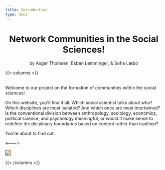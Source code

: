 ```yaml
---
title: Introduction
type: docs
---
```

<h1><center>Network Communities in the Social Sciences!</center></h1>
<center>by Asger Thomsen, Esben Lemminger, & Sofie Læbo</center>


{{< columns >}}
<br><br>

Welcome to our project on the formation of communities within the social sciences! 
<br>

On this website, you'll find it all. Which social scientist talks about who? Which disciplines are most isolated? And which ones are most intertwined? Is the conventional division between anthropology, sociology, economics, political science, and psychology meaningful, or would it make sense to redefine the diciplinary boundaries based on content rather than tradition? 
<br>

You're about to find out.  

<--->

<left>
<style>
.nx_gif {
  border: 1px solid #e24908;
  max-width: 100%;

}
</style>
<img src="https://github.com/EsbenBL/social_graph_exam/blob/main/gifs_til_site/vores_netv%C3%A6rk.gif?raw=true" class="nx_gif">
</left>

{{< /columns >}}
